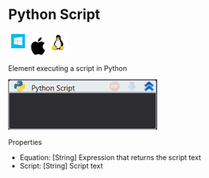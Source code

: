 # Python Script

![](<../../../.gitbook/assets/image (76).png>)

Element executing a script in Python

![](../../../.gitbook/assets/PythonScript.png)

Properties

* Equation: \[String] Expression that returns the script text
* Script: \[String] Script text
